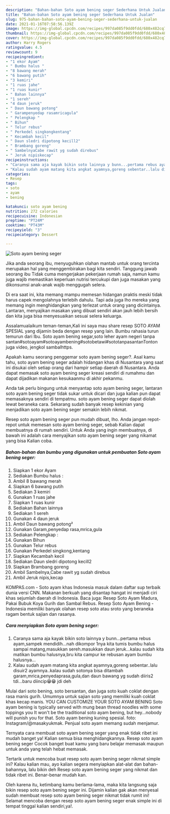 ```yaml
---
description: "Bahan-bahan Soto ayam bening seger Sederhana Untuk Jualan"
title: "Bahan-bahan Soto ayam bening seger Sederhana Untuk Jualan"
slug: 975-bahan-bahan-soto-ayam-bening-seger-sederhana-untuk-jualan
date: 2021-01-16T07:58:56.139Z
image: https://img-global.cpcdn.com/recipes/997da085f9dd0fdd/680x482cq70/soto-ayam-bening-seger-foto-resep-utama.jpg
thumbnail: https://img-global.cpcdn.com/recipes/997da085f9dd0fdd/680x482cq70/soto-ayam-bening-seger-foto-resep-utama.jpg
cover: https://img-global.cpcdn.com/recipes/997da085f9dd0fdd/680x482cq70/soto-ayam-bening-seger-foto-resep-utama.jpg
author: Harry Rogers
ratingvalue: 4.5
reviewcount: 9
recipeingredient:
- "1 ekor Ayam"
- " Bumbu halus "
- "8 bawang merah"
- "6 bawang putih"
- "3 kemiri"
- "1 ruas jahe"
- "1 ruas kunir"
- " Bahan lainnya"
- "1 sereh"
- "4 daun jeruk"
- " Daun bawang potong"
- " Garampenyedap rasamricagula"
- " Pelengkap "
- " Bihun"
- " Telur rebus"
- " Perkedel singkongkentang"
- " Kecambah kecil"
- " Daun sledri dipotong kecill2"
- " Brambang goreng"
- " SambelnyaCabe rawit yg sudah direbus"
- " Jeruk nipiskecap"
recipeinstructions:
- "Caranya sama aja kayak bikin soto lainnya y bunn...pertama rebus ayam,sampek mendidih...nah dikompor 1nya kita tumis bumbu halus sampai matang,masukkan sereh.masukkan daun jeruk...kalau sudah kita matikan bumbu halusnya,bru kita campur ke rebusan ayam bumbu halusnya..."
- "Kalau sudah ayam matang kita angkat ayamnya,goreng sebentar..lalu disuir2 ayamnya..kalau sudah sotonya bisa ditambah garam,mrica,penyedaprasa,gula,dan daun bawang yg sudah diiris2 tdi...baru diincip😁😁 jdi deh"
categories:
- Resep
tags:
- soto
- ayam
- bening

katakunci: soto ayam bening 
nutrition: 272 calories
recipecuisine: Indonesian
preptime: "PT24M"
cooktime: "PT43M"
recipeyield: "3"
recipecategory: Dessert

---
```



![Soto ayam bening seger](https://img-global.cpcdn.com/recipes/997da085f9dd0fdd/680x482cq70/soto-ayam-bening-seger-foto-resep-utama.jpg)

Jika anda seorang ibu, menyuguhkan olahan mantab untuk orang tercinta merupakan hal yang menggembirakan bagi kita sendiri. Tanggung jawab seorang ibu Tidak cuma mengerjakan pekerjaan rumah saja, namun kamu juga wajib memastikan keperluan nutrisi tercukupi dan juga masakan yang dikonsumsi anak-anak wajib menggugah selera.

Di era  saat ini, kita memang mampu memesan hidangan praktis meski tidak harus capek mengolahnya terlebih dahulu. Tapi ada juga lho mereka yang memang ingin menghidangkan yang terlezat untuk orang yang dicintainya. Lantaran, menyajikan masakan yang dibuat sendiri akan jauh lebih bersih dan kita juga bisa menyesuaikan sesuai selera keluarga. 

Assalamualaikum teman-teman,Kali ini saya mau share resep SOTO AYAM SPESIAL yang dijamin beda dengan resep yang lain. Bumbu rahasia turun temurun dari Ibu. Soto ayam bening segar,soto leher ayam negeri tanpa santan#sotoayam#sotoayambening#sotobetawi#sototanpasantanTonton juga video, jengkol sambalhttps.

Apakah kamu seorang penggemar soto ayam bening seger?. Asal kamu tahu, soto ayam bening seger adalah hidangan khas di Nusantara yang saat ini disukai oleh setiap orang dari hampir setiap daerah di Nusantara. Anda dapat memasak soto ayam bening seger kreasi sendiri di rumahmu dan dapat dijadikan makanan kesukaanmu di akhir pekanmu.

Anda tak perlu bingung untuk menyantap soto ayam bening seger, lantaran soto ayam bening seger tidak sukar untuk dicari dan juga kalian pun dapat memasaknya sendiri di tempatmu. soto ayam bening seger dapat diolah lewat beraneka cara. Sekarang sudah banyak resep kekinian yang menjadikan soto ayam bening seger semakin lebih nikmat.

Resep soto ayam bening seger pun mudah dibuat, lho. Anda jangan repot-repot untuk memesan soto ayam bening seger, sebab Kalian dapat membuatnya di rumah sendiri. Untuk Anda yang ingin membuatnya, di bawah ini adalah cara menyajikan soto ayam bening seger yang nikamat yang bisa Kalian coba.

<!--inarticleads1-->

##### Bahan-bahan dan bumbu yang digunakan untuk pembuatan Soto ayam bening seger:

1. Siapkan 1 ekor Ayam
1. Sediakan  Bumbu halus :
1. Ambil 8 bawang merah
1. Siapkan 6 bawang putih
1. Sediakan 3 kemiri
1. Gunakan 1 ruas jahe
1. Siapkan 1 ruas kunir
1. Sediakan  Bahan lainnya
1. Sediakan 1 sereh
1. Gunakan 4 daun jeruk
1. Ambil  Daun bawang potong²
1. Gunakan  Garam,penyedap rasa,mrica,gula
1. Sediakan  Pelengkap :
1. Gunakan  Bihun
1. Gunakan  Telur rebus
1. Gunakan  Perkedel singkong,kentang
1. Siapkan  Kecambah kecil
1. Sediakan  Daun sledri dipotong kecill2
1. Siapkan  Brambang goreng
1. Ambil  Sambelnya,Cabe rawit yg sudah direbus
1. Ambil  Jeruk nipis,kecap


KOMPAS.com - Soto ayam khas Indonesia masuk dalam daftar sup terbaik dunia versi CNN. Makanan berkuah yang disantap hangat ini menjadi ciri khas sejumlah daerah di Indonesia. Baca juga: Resep Soto Ayam Madura, Pakai Bubuk Koya Gurih dan Sambal Rebus. Resep Soto Ayam Bening - Indonesia memiliki banyak olahan resep soto atau sroto yang beraneka ragam bentuk sajian dan rasanya. 

<!--inarticleads2-->

##### Cara menyiapkan Soto ayam bening seger:

1. Caranya sama aja kayak bikin soto lainnya y bunn...pertama rebus ayam,sampek mendidih...nah dikompor 1nya kita tumis bumbu halus sampai matang,masukkan sereh.masukkan daun jeruk...kalau sudah kita matikan bumbu halusnya,bru kita campur ke rebusan ayam bumbu halusnya...
1. Kalau sudah ayam matang kita angkat ayamnya,goreng sebentar..lalu disuir2 ayamnya..kalau sudah sotonya bisa ditambah garam,mrica,penyedaprasa,gula,dan daun bawang yg sudah diiris2 tdi...baru diincip😁😁 jdi deh


Mulai dari soto bening, soto bersantan, dan juga soto kuah coklat dengan rasa manis gurih. Umumnya untuk sajian soto yang memiliki kuah coklat khas kecap manis. YOU CAN CUSTOMIZE YOUR SOTO AYAM BENING Soto ayam bening is typically served with mung bean thread noodles with some toppings you It won&#39;t be the traditional soto ayam bening, but hey…nobody will punish you for that. Soto ayam bening kuning spesial. foto: Instagram/@masakyukmak. Penjual soto ayam memang sudah menjamur. 

Ternyata cara membuat soto ayam bening seger yang enak tidak ribet ini mudah banget ya! Kalian semua bisa menghidangkannya. Resep soto ayam bening seger Cocok banget buat kamu yang baru belajar memasak maupun untuk anda yang telah hebat memasak.

Tertarik untuk mencoba buat resep soto ayam bening seger nikmat simple ini? Kalau kalian mau, ayo kalian segera menyiapkan alat-alat dan bahan-bahannya, lalu bikin deh Resep soto ayam bening seger yang nikmat dan tidak ribet ini. Benar-benar mudah kan. 

Oleh karena itu, ketimbang kamu berlama-lama, maka kita langsung saja bikin resep soto ayam bening seger ini. Dijamin kalian gak akan menyesal sudah membuat resep soto ayam bening seger nikmat tidak rumit ini! Selamat mencoba dengan resep soto ayam bening seger enak simple ini di tempat tinggal kalian sendiri,ya!.

